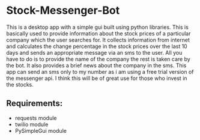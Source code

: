 
# Stock-Messenger-Bot
This is a desktop app with a simple gui built using python libraries. This is basically used to provide information about the stock prices of a particular company which the user searches for. It collects information from internet and calculates the change percentage in the stock prices over the last 10 days and sends an appropriate message via an sms to the user. All you have to do is to provide the name of the company the rest is taken care by the bot. It also provides a brief news about the company in the sms. This app can send an sms only to my number as i am using a free trial version of the messenger api. I think this will be of great use for those who invest in the stocks.
## Requirements:
* requests module
* twilio module
* PySimpleGui module

